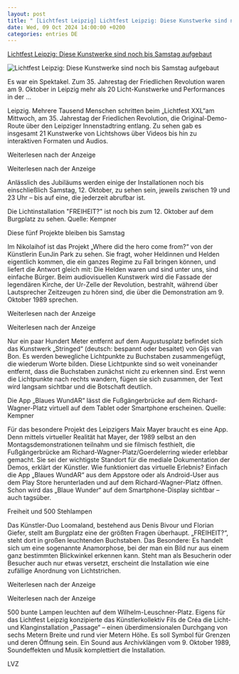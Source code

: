 ```yaml
---
layout: post
title: " [Lichtfest Leipzig] Lichtfest Leipzig: Diese Kunstwerke sind noch bis Samstag aufgebaut"
date: Wed, 09 Oct 2024 14:00:00 +0200
categories: entries DE
---
```

[Lichtfest Leipzig: Diese Kunstwerke sind noch bis Samstag aufgebaut](https://www.lvz.de/lokales/leipzig/lichtfest-leipzig-diese-kunstwerke-sind-noch-bis-samstag-aufgebaut-KPBQPYAKJ5D6NAZPKTV6ELEYNU.html)

![Lichtfest Leipzig: Diese Kunstwerke sind noch bis Samstag aufgebaut](https://www.lvz.de/resizer/v2/VL6G5NKJDVCCRJTEICD6L2G5H4.jpg?auth=7a5b88fe406656c3dd728fb3259e410a83c4aa8f36d8c739ef4ef0c8005d0d44&quality=70&width=1200&height=630&smart=true)

Es war ein Spektakel. Zum 35. Jahrestag der Friedlichen Revolution waren am 9. Oktober in Leipzig mehr als 20 Licht-Kunstwerke und Performances in der ...

Leipzig. Mehrere Tausend Menschen schritten beim „Lichtfest XXL“am Mittwoch, am 35. Jahrestag der Friedlichen Revolution, die Original-Demo-Route über den Leipziger Innenstadtring entlang. Zu sehen gab es insgesamt 21 Kunstwerke von Lichtshows über Videos bis hin zu interaktiven Formaten und Audios.

Weiterlesen nach der Anzeige

Weiterlesen nach der Anzeige

Anlässlich des Jubiläums werden einige der Installationen noch bis einschließlich Samstag, 12. Oktober, zu sehen sein, jeweils zwischen 19 und 23 Uhr – bis auf eine, die jederzeit abrufbar ist.

Die Lichtinstallation "FREIHEIT?" ist noch bis zum 12. Oktober auf dem Burgplatz zu sehen. Quelle: Kempner

Diese fünf Projekte bleiben bis Samstag

Im Nikolaihof ist das Projekt „Where did the hero come from?“ von der Künstlerin EunJin Park zu sehen. Sie fragt, woher Heldinnen und Helden eigentlich kommen, die ein ganzes Regime zu Fall bringen können, und liefert die Antwort gleich mit: Die Helden waren und sind unter uns, sind einfache Bürger. Beim audiovisuellen Kunstwerk wird die Fassade der legendären Kirche, der Ur-Zelle der Revolution, bestrahlt, während über Lautsprecher Zeitzeugen zu hören sind, die über die Demonstration am 9. Oktober 1989 sprechen.

Weiterlesen nach der Anzeige

Weiterlesen nach der Anzeige

Nur ein paar Hundert Meter entfernt auf dem Augustusplatz befindet sich das Kunstwerk „Stringed“ (deutsch: bespannt oder besaitet) von Gijs van Bon. Es werden bewegliche Lichtpunkte zu Buchstaben zusammengefügt, die wiederum Worte bilden. Diese Lichtpunkte sind so weit voneinander entfernt, dass die Buchstaben zunächst nicht zu erkennen sind. Erst wenn die Lichtpunkte nach rechts wandern, fügen sie sich zusammen, der Text wird langsam sichtbar und die Botschaft deutlich.

Die App „Blaues WundAR“ lässt die Fußgängerbrücke auf dem Richard-Wagner-Platz virtuell auf dem Tablet oder Smartphone erscheinen. Quelle: Kempner

Für das besondere Projekt des Leipzigers Maix Mayer braucht es eine App. Denn mittels virtueller Realität hat Mayer, der 1989 selbst an den Montagsdemonstrationen teilnahm und sie filmisch festhielt, die Fußgängerbrücke am Richard-Wagner-Platz/Goerdelerring wieder erlebbar gemacht. Sie sei der wichtigste Standort für die mediale Dokumentation der Demos, erklärt der Künstler. Wie funktioniert das virtuelle Erlebnis? Einfach die App „Blaues WundAR“ aus dem Appstore oder als Android-User aus dem Play Store herunterladen und auf dem Richard-Wagner-Platz öffnen. Schon wird das „Blaue Wunder“ auf dem Smartphone-Display sichtbar – auch tagsüber.

Freiheit und 500 Stehlampen

Das Künstler-Duo Loomaland, bestehend aus Denis Bivour und Florian Giefer, stellt am Burgplatz eine der größten Fragen überhaupt. „FREIHEIT?“, steht dort in großen leuchtenden Buchstaben. Das Besondere: Es handelt sich um eine sogenannte Anamorphose, bei der man ein Bild nur aus einem ganz bestimmten Blickwinkel erkennen kann. Steht man als Besucherin oder Besucher auch nur etwas versetzt, erscheint die Installation wie eine zufällige Anordnung von Lichtstrichen.

Weiterlesen nach der Anzeige

Weiterlesen nach der Anzeige

500 bunte Lampen leuchten auf dem Wilhelm-Leuschner-Platz. Eigens für das Lichtfest Leipzig konzipierte das Künstlerkollektiv Fils de Créa die Licht- und Klanginstallation „Passage“ – einen überdimensionalen Durchgang von sechs Metern Breite und rund vier Metern Höhe. Es soll Symbol für Grenzen und deren Öffnung sein. Ein Sound aus Archivklängen vom 9. Oktober 1989, Soundeffekten und Musik komplettiert die Installation.

LVZ

